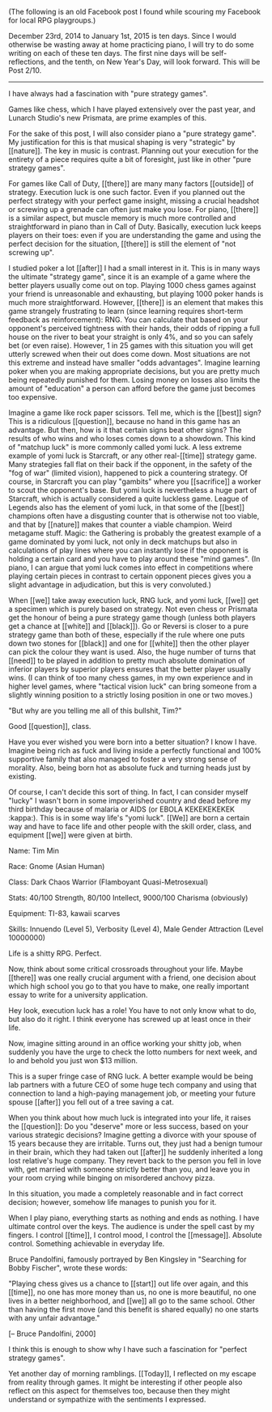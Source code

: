(The following is an old Facebook post I found while scouring my Facebook for local RPG playgroups.)

December 23rd, 2014 to January 1st, 2015 is ten days. Since I would otherwise be wasting away at home practicing piano, I will try to do some writing on each of these ten days. The first nine days will be self-reflections, and the tenth, on New Year's Day, will look forward. This will be Post 2/10.

***

I have always had a fascination with "pure strategy games".

Games like chess, which I have played extensively over the past year, and Lunarch Studio's new Prismata, are prime examples of this.

For the sake of this post, I will also consider piano a "pure strategy game". My justification for this is that musical shaping is very "strategic" by [[nature]]. The key in music is contrast. Planning out your execution for the entirety of a piece requires quite a bit of foresight, just like in other "pure strategy games".

For games like Call of Duty, [[there]] are many many factors [[outside]] of strategy. Execution luck is one such factor. Even if you planned out the perfect strategy with your perfect game insight, missing a crucial headshot or screwing up a grenade can often just make you lose. For piano, [[there]] is a similar aspect, but muscle memory is much more controlled and straightforward in piano than in Call of Duty. Basically, execution luck keeps players on their toes: even if you are understanding the game and using the perfect decision for the situation, [[there]] is still the element of "not screwing up".

I studied poker a lot [[after]] I had a small interest in it. This is in many ways the ultimate "strategy game", since it is an example of a game where the better players usually come out on top. Playing 1000 chess games against your friend is unreasonable and exhausting, but playing 1000 poker hands is much more straightforward. However, [[there]] is an element that makes this game strangely frustrating to learn (since learning requires short-term feedback as reinforcement): RNG. You can calculate that based on your opponent's perceived tightness with their hands, their odds of ripping a full house on the river to beat your straight is only 4%, and so you can safely bet (or even raise). However, 1 in 25 games with this situation you will get utterly screwed when their out does come down. Most situations are not this extreme and instead have smaller "odds advantages". Imagine learning poker when you are making appropriate decisions, but you are pretty much being repeatedly punished for them. Losing money on losses also limits the amount of "education" a person can afford before the game just becomes too expensive.

Imagine a game like rock paper scissors. Tell me, which is the [[best]] sign? This is a ridiculous [[question]], because no hand in this game has an advantage. But then, how is it that certain signs beat other signs? The results of who wins and who loses comes down to a showdown. This kind of "matchup luck" is more commonly called yomi luck. A less extreme example of yomi luck is Starcraft, or any other real-[[time]] strategy game. Many strategies fall flat on their back if the opponent, in the safety of the "fog of war" (limited vision), happened to pick a countering strategy. Of course, in Starcraft you can play "gambits" where you [[sacrifice]] a worker to scout the opponent's base. But yomi luck is nevertheless a huge part of Starcraft, which is actually considered a quite luckless game. League of Legends also has the element of yomi luck, in that some of the [[best]] champions often have a disgusting counter that is otherwise not too viable, and that by [[nature]] makes that counter a viable champion. Weird metagame stuff. Magic: the Gathering is probably the greatest example of a game dominated by yomi luck, not only in deck matchups but also in calculations of play lines where you can instantly lose if the opponent is holding a certain card and you have to play around these "mind games". (In piano, I can argue that yomi luck comes into effect in competitions where playing certain pieces in contrast to certain opponent pieces gives you a slight advantage in adjudication, but this is very convoluted.)

When [[we]] take away execution luck, RNG luck, and yomi luck, [[we]] get a specimen which is purely based on strategy. Not even chess or Prismata get the honour of being a pure strategy game though (unless both players get a chance at [[white]] and [[black]]). Go or Reversi is closer to a pure strategy game than both of these, especially if the rule where one puts down two stones for [[black]] and one for [[white]] then the other player can pick the colour they want is used. Also, the huge number of turns that [[need]] to be played in addition to pretty much absolute domination of inferior players by superior players ensures that the better player usually wins. (I can think of too many chess games, in my own experience and in higher level games, where "tactical vision luck" can bring someone from a slightly winning position to a strictly losing position in one or two moves.)

"But why are you telling me all of this bullshit, Tim?"

Good [[question]], class.

Have you ever wished you were born into a better situation? I know I have. Imagine being rich as fuck and living inside a perfectly functional and 100% supportive family that also managed to foster a very strong sense of morality. Also, being born hot as absolute fuck and turning heads just by existing.

Of course, I can't decide this sort of thing. In fact, I can consider myself "lucky" I wasn't born in some impoverished country and dead before my third birthday because of malaria or AIDS (or EBOLA KEKEKEKEKEK :kappa:). This is in some way life's "yomi luck". [[We]] are born a certain way and have to face life and other people with the skill order, class, and equipment [[we]] were given at birth.

Name: Tim Min

Race: Gnome (Asian Human)

Class: Dark Chaos Warrior (Flamboyant Quasi-Metrosexual)

Stats: 40/100 Strength, 80/100 Intellect, 9000/100 Charisma (obviously)

Equipment: TI-83, kawaii scarves

Skills: Innuendo (Level 5), Verbosity (Level 4), Male Gender Attraction (Level 10000000)

Life is a shitty RPG. Perfect.

Now, think about some critical crossroads throughout your life. Maybe [[there]] was one really crucial argument with a friend, one decision about which high school you go to that you have to make, one really important essay to write for a university application.

Hey look, execution luck has a role! You have to not only know what to do, but also do it right. I think everyone has screwed up at least once in their life.

Now, imagine sitting around in an office working your shitty job, when suddenly you have the urge to check the lotto numbers for next week, and lo and behold you just won $13 million.

This is a super fringe case of RNG luck. A better example would be being lab partners with a future CEO of some huge tech company and using that connection to land a high-paying management job, or meeting your future spouse [[after]] you fell out of a tree saving a cat.

When you think about how much luck is integrated into your life, it raises the [[question]]: Do you "deserve" more or less success, based on your various strategic decisions? Imagine getting a divorce with your spouse of 15 years because they are irritable. Turns out, they just had a benign tumour in their brain, which they had taken out [[after]] he suddenly inherited a long lost relative's huge company. They revert back to the person you fell in love with, get married with someone strictly better than you, and leave you in your room crying while binging on misordered anchovy pizza.

In this situation, you made a completely reasonable and in fact correct decision; however, somehow life manages to punish you for it.

When I play piano, everything starts as nothing and ends as nothing. I have ultimate control over the keys. The audience is under the spell cast by my fingers. I control [[time]], I control mood, I control the [[message]]. Absolute control. Something achievable in everyday life.

Bruce Pandolfini, famously portrayed by Ben Kingsley in "Searching for Bobby Fischer", wrote these words:

"Playing chess gives us a chance to [[start]] out life over again, and this [[time]], no one has more money than us, no one is more beautiful, no one lives in a better neighborhood, and [[we]] all go to the same school. Other than having the first move (and this benefit is shared equally) no one starts with any unfair advantage."

[– Bruce Pandolfini, 2000]

I think this is enough to show why I have such a fascination for "perfect strategy games".

Yet another day of morning ramblings. [[Today]], I reflected on my escape from reality through games. It might be interesting if other people also reflect on this aspect for themselves too, because then they might understand or sympathize with the sentiments I expressed.